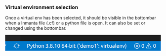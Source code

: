 ### Virtual environment selection

Once a virtual env has been selected, it should be visible in the bottombar when a Inmanta file (.cf) or a python file is open. It can also be set or changed using the bottombar.

![Navigation screenshot](../images/python-extension.png)
